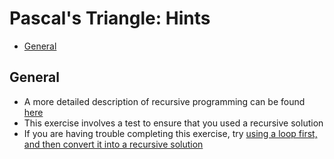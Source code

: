 # Pascal's Triangle: Hints

- [General](#general)

## General

- A more detailed description of recursive programming can be found [here][g4g]
- This exercise involves a test to ensure that you used a recursive solution
- If you are having trouble completing this exercise, try [using a loop first,
  and then convert it into a recursive solution][educative]

[g4g]: https://www.geeksforgeeks.org/recursion/
[educative]:
  https://www.educative.io/collection/page/6151088528949248/4547996664463360/6292303276670976
